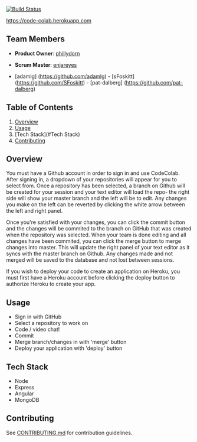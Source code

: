[![Build Status](https://travis-ci.org/BraveBravos/CodeColab.svg?branch=master)](https://travis-ci.org/BraveBravos/CodeColab)

https://code-colab.herokuapp.com

## Team Members

  - __Product Owner__: [phillydorn](https://github.com/phillydorn)
  - __Scrum Master__: [enjareyes](https://github.com/enjareyes)

  - [adamlg] (https://github.com/adamlg)  -  [sFoskitt] (https://github.com/SFoskitt)  -  [pat-dalberg] (https://github.com/pat-dalberg)


## Table of Contents

1. [Overview](#Overview)
2. [Usage](#Usage)
3. [Tech Stack](#Tech Stack)
4. [Contributing](#Contributing)

## Overview

You must have a Github account in order to sign in and use CodeColab. After signing in, a dropdown of your repositories will appear for you to select from. Once a repository has been selected, a branch on Github will be created for your session and your text editor will load the repo- the right side will show your master branch and the left will be to edit. Any changes you make on the left can be reverted by clicking the white arrow between the left and right panel. 

Once you're satisfied with your changes, you can click the commit button and the changes will be commited to the branch on GitHub that was created when the repository was selected. When your team is done editing and all changes have been commited, you can click the merge button to merge changes into master. This will update the right panel of your text editor as it syncs with the master branch on Github. Any changes made and not merged will be saved to the database and not lost between sessions. 

If you wish to deploy your code to create an application on Heroku, you must first have a Heroku account before clicking the deploy button to authorize Heroku to create your app. 

## Usage

- Sign in with GitHub
- Select a repository to work on
- Code / video chat!
- Commit
- Merge branch/changes in with 'merge' button
- Deploy your application with 'deploy' button


## Tech Stack

- Node
- Express
- Angular
- MongoDB

## Contributing

See [CONTRIBUTING.md](https://github.com/BraveBravos/CodeColab/blob/master/contributing.md) for contribution guidelines.








